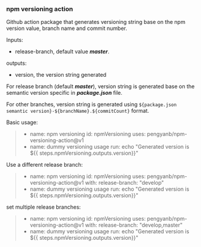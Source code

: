 ### npm versioning action

Github action package that generates versioning string base on the npm version value, branch name and commit number.

Inputs:

- release-branch, default value **_master_**.

outputs:

- version, the version string generated

For release branch (default **_master_**), version string is generated base on the semantic version specific in **_package.json_** file.

For other branches, version string is generated using `${package.json semantic version}-${branchName}.${commitCount}` format.

Basic usage:

> - name: npm versioning
>   id: npmVersioning
>   uses: pengyanb/npm-versioning-action@v1
> - name: dummy versioning usage
>   run: echo "Generated version is \${{ steps.npmVersioning.outputs.version}}"

Use a different release branch:

> - name: npm versioning
>   id: npmVersioning
>   uses: pengyanb/npm-versioning-action@v1
>   with:
>   release-branch: "develop"
> - name: dummy versioning usage
>   run: echo "Generated version is \${{ steps.npmVersioning.outputs.version}}"

set multiple release branches:

> - name: npm versioning
>   id: npmVersioning
>   uses: pengyanb/npm-versioning-action@v1
>   with:
>   release-branch: "develop,master"
> - name: dummy versioning usage
>   run: echo "Generated version is \${{ steps.npmVersioning.outputs.version}}"
